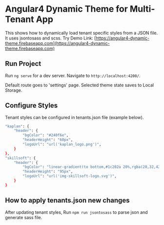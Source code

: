 # Angular4 Dynamic Theme for Multi-Tenant App
This shows how to dynamically load tenant specific styles from a JSON file. It uses jsontosass and scss.
Try Demo Link: [https://angular4-dynamic-theme.firebaseapp.com](https://angular4-dynamic-theme.firebaseapp.com)

## Run Project

Run `ng serve` for a dev server. Navigate to `http://localhost:4200/`.

Default route goes to 'settings' page. Selected theme state saves to Local Storage.

## Configure Styles

Tenant styles can be configured in tenants.json file (example below).
```sh
"kaplan": {
    "header": {
        "bgColor": "#240f6e",
        "headerHeight": "60px",
        "logoUrl": "url('kaplan_logo.png')",
    }
},
"skillsoft": {
    "header": {
        "bgColor": "linear-gradient(to bottom,#1c202a 20%,rgba(28,32,42,0) 100%)",
        "headerHeight": "95px",
        "logoUrl": "url('img-skillsoft-logo.svg')",
    }
}
```
## How to apply tenants.json new changes

After updating tenant styles,
Run `npm run jsontosass` to parse json and generate sass file.


